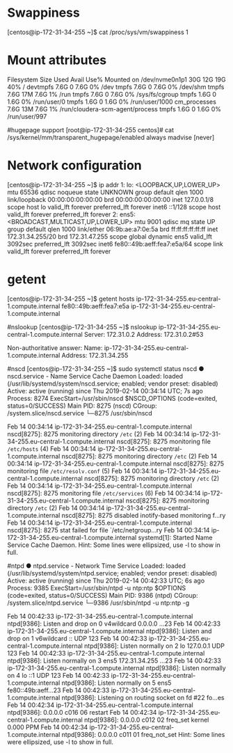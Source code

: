 # Swappiness
[centos@ip-172-31-34-255 ~]$ cat /proc/sys/vm/swappiness
1

# Mount attributes
Filesystem      Size  Used Avail Use% Mounted on
/dev/nvme0n1p1   30G   12G   19G  40% /
devtmpfs        7.6G     0  7.6G   0% /dev
tmpfs           7.6G     0  7.6G   0% /dev/shm
tmpfs           7.6G   17M  7.6G   1% /run
tmpfs           7.6G     0  7.6G   0% /sys/fs/cgroup
tmpfs           1.6G     0  1.6G   0% /run/user/0
tmpfs           1.6G     0  1.6G   0% /run/user/1000
cm_processes    7.6G   13M  7.6G   1% /run/cloudera-scm-agent/process
tmpfs           1.6G     0  1.6G   0% /run/user/997

#hugepage support
[root@ip-172-31-34-255 centos]# cat /sys/kernel/mm/transparent_hugepage/enabled
always madvise [never]

# Network configuration
[centos@ip-172-31-34-255 ~]$ ip addr
1: lo: <LOOPBACK,UP,LOWER_UP> mtu 65536 qdisc noqueue state UNKNOWN group default qlen 1000
    link/loopback 00:00:00:00:00:00 brd 00:00:00:00:00:00
    inet 127.0.0.1/8 scope host lo
       valid_lft forever preferred_lft forever
    inet6 ::1/128 scope host
       valid_lft forever preferred_lft forever
2: ens5: <BROADCAST,MULTICAST,UP,LOWER_UP> mtu 9001 qdisc mq state UP group default qlen 1000
    link/ether 06:9b:ae:a7:0e:5a brd ff:ff:ff:ff:ff:ff
    inet 172.31.34.255/20 brd 172.31.47.255 scope global dynamic ens5
       valid_lft 3092sec preferred_lft 3092sec
    inet6 fe80::49b:aeff:fea7:e5a/64 scope link
       valid_lft forever preferred_lft forever

# getent
[centos@ip-172-31-34-255 ~]$ getent hosts ip-172-31-34-255.eu-central-1.compute.internal
fe80::49b:aeff:fea7:e5a ip-172-31-34-255.eu-central-1.compute.internal

#nslookup
[centos@ip-172-31-34-255 ~]$ nslookup ip-172-31-34-255.eu-central-1.compute.internal
Server:		172.31.0.2
Address:	172.31.0.2#53

Non-authoritative answer:
Name:	ip-172-31-34-255.eu-central-1.compute.internal
Address: 172.31.34.255

#nscd
[centos@ip-172-31-34-255 ~]$ sudo systemctl status nscd
● nscd.service - Name Service Cache Daemon
   Loaded: loaded (/usr/lib/systemd/system/nscd.service; enabled; vendor preset: disabled)
   Active: active (running) since Thu 2019-02-14 00:34:14 UTC; 7s ago
  Process: 8274 ExecStart=/usr/sbin/nscd $NSCD_OPTIONS (code=exited, status=0/SUCCESS)
 Main PID: 8275 (nscd)
   CGroup: /system.slice/nscd.service
           └─8275 /usr/sbin/nscd

Feb 14 00:34:14 ip-172-31-34-255.eu-central-1.compute.internal nscd[8275]: 8275 monitoring directory `/etc` (2)
Feb 14 00:34:14 ip-172-31-34-255.eu-central-1.compute.internal nscd[8275]: 8275 monitoring file `/etc/hosts` (4)
Feb 14 00:34:14 ip-172-31-34-255.eu-central-1.compute.internal nscd[8275]: 8275 monitoring directory `/etc` (2)
Feb 14 00:34:14 ip-172-31-34-255.eu-central-1.compute.internal nscd[8275]: 8275 monitoring file `/etc/resolv.conf` (5)
Feb 14 00:34:14 ip-172-31-34-255.eu-central-1.compute.internal nscd[8275]: 8275 monitoring directory `/etc` (2)
Feb 14 00:34:14 ip-172-31-34-255.eu-central-1.compute.internal nscd[8275]: 8275 monitoring file `/etc/services` (6)
Feb 14 00:34:14 ip-172-31-34-255.eu-central-1.compute.internal nscd[8275]: 8275 monitoring directory `/etc` (2)
Feb 14 00:34:14 ip-172-31-34-255.eu-central-1.compute.internal nscd[8275]: 8275 disabled inotify-based monitoring f...ry
Feb 14 00:34:14 ip-172-31-34-255.eu-central-1.compute.internal nscd[8275]: 8275 stat failed for file `/etc/netgroup...ry
Feb 14 00:34:14 ip-172-31-34-255.eu-central-1.compute.internal systemd[1]: Started Name Service Cache Daemon.
Hint: Some lines were ellipsized, use -l to show in full.

#ntpd
● ntpd.service - Network Time Service
   Loaded: loaded (/usr/lib/systemd/system/ntpd.service; enabled; vendor preset: disabled)
   Active: active (running) since Thu 2019-02-14 00:42:33 UTC; 6s ago
  Process: 9385 ExecStart=/usr/sbin/ntpd -u ntp:ntp $OPTIONS (code=exited, status=0/SUCCESS)
 Main PID: 9386 (ntpd)
   CGroup: /system.slice/ntpd.service
           └─9386 /usr/sbin/ntpd -u ntp:ntp -g

Feb 14 00:42:33 ip-172-31-34-255.eu-central-1.compute.internal ntpd[9386]: Listen and drop on 0 v4wildcard 0.0.0.0 ...23
Feb 14 00:42:33 ip-172-31-34-255.eu-central-1.compute.internal ntpd[9386]: Listen and drop on 1 v6wildcard :: UDP 123
Feb 14 00:42:33 ip-172-31-34-255.eu-central-1.compute.internal ntpd[9386]: Listen normally on 2 lo 127.0.0.1 UDP 123
Feb 14 00:42:33 ip-172-31-34-255.eu-central-1.compute.internal ntpd[9386]: Listen normally on 3 ens5 172.31.34.255 ...23
Feb 14 00:42:33 ip-172-31-34-255.eu-central-1.compute.internal ntpd[9386]: Listen normally on 4 lo ::1 UDP 123
Feb 14 00:42:33 ip-172-31-34-255.eu-central-1.compute.internal ntpd[9386]: Listen normally on 5 ens5 fe80::49b:aeff...23
Feb 14 00:42:33 ip-172-31-34-255.eu-central-1.compute.internal ntpd[9386]: Listening on routing socket on fd #22 fo...es
Feb 14 00:42:34 ip-172-31-34-255.eu-central-1.compute.internal ntpd[9386]: 0.0.0.0 c016 06 restart
Feb 14 00:42:34 ip-172-31-34-255.eu-central-1.compute.internal ntpd[9386]: 0.0.0.0 c012 02 freq_set kernel 0.000 PPM
Feb 14 00:42:34 ip-172-31-34-255.eu-central-1.compute.internal ntpd[9386]: 0.0.0.0 c011 01 freq_not_set
Hint: Some lines were ellipsized, use -l to show in full.





